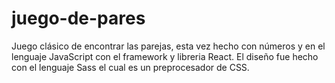 # juego-de-pares
Juego clásico de encontrar las parejas, esta vez hecho con números y en el lenguaje JavaScript con el framework y libreria React.
El diseño fue hecho con el lenguaje Sass el cual es un preprocesador de CSS.
